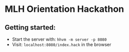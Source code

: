 # MLH Orientation Hackathon

## Getting started:
* Start the server with: ```hhvm -m server -p 8080```
* Visit: ```localhost:8080/index.hack``` in the browser